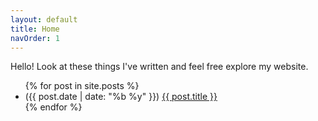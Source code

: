 ```yaml
---
layout: default
title: Home
navOrder: 1
---
```


Hello! Look at these things I've written and feel free explore my website.

<ul>
{% for post in site.posts %}
<li>({{ post.date | date: "%b %y" }}) <a href="{{ post.url }}">{{ post.title }}</a></li>
{% endfor %}
</ul>
